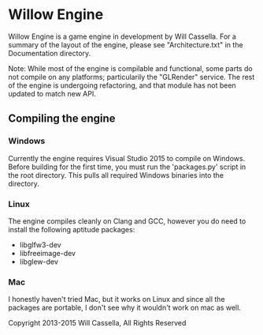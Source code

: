 # Willow Engine

Willow Engine is a game engine in development by Will Cassella.
For a summary of the layout of the engine, please see "Architecture.txt" in the Documentation directory.

Note: While most of the engine is compilable and functional, some parts do not compile on any platforms; particularily the "GLRender" service. The rest of the engine is undergoing refactoring, and that module has not been updated to match new API.

## Compiling the engine

### Windows

Currently the engine requires Visual Studio 2015 to compile on Windows.
Before building for the first time, you must run the 'packages.py' script in the root directory. This pulls all required Windows binaries into the directory.

### Linux

The engine compiles cleanly on Clang and GCC, however you do need to install the following aptitude packages:
+ libglfw3-dev
+ libfreeimage-dev
+ libglew-dev

### Mac

I honestly haven't tried Mac, but it works on Linux and since all the packages are portable, I don't see why it wouldn't work on mac as well.

Copyright 2013-2015 Will Cassella, All Rights Reserved
